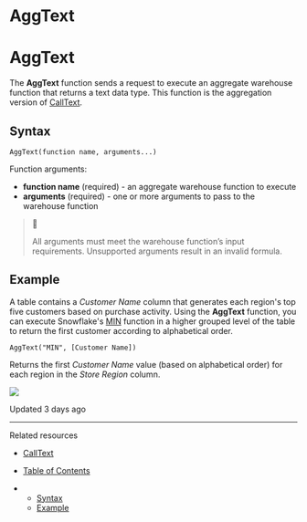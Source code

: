 # AggText

# AggText

The **AggText** function sends a request to execute an aggregate warehouse function that returns a text data type. This function is the aggregation version of [CallText](/docs/calltext).

## Syntax

```
AggText(function name, arguments...)
```

Function arguments:

* **function name** (required) - an aggregate warehouse function to execute
* **arguments** (required) - one or more arguments to pass to the warehouse function

> 📘
>
> All arguments must meet the warehouse function’s input requirements. Unsupported arguments result in an invalid formula.

## Example

A table contains a *Customer Name* column that generates each region's top five customers based on purchase activity. Using the **AggText** function, you can execute Snowflake's [MIN](https://docs.snowflake.com/en/sql-reference/functions/min) function in a higher grouped level of the table to return the first customer according to alphabetical order.

```
AggText("MIN", [Customer Name])
```

Returns the first *Customer Name* value (based on alphabetical order) for each region in the *Store Region* column.

![](https://files.readme.io/b5d45b8-2.png)

Updated 3 days ago

---

Related resources

* [CallText](/docs/calltext)

* [Table of Contents](#)
* + [Syntax](#syntax)
  + [Example](#example)